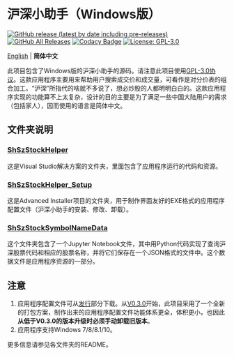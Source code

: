 # 沪深小助手（Windows版）

[![GitHub release (latest by date including pre-releases)](https://img.shields.io/github/v/release/ArvinZJC/ShSzStockHelper-Windows?include_prereleases)](https://github.com/ArvinZJC/ShSzStockHelper-Windows/releases)
[![GitHub All Releases](https://img.shields.io/github/downloads/ArvinZJC/ShSzStockHelper-Windows/total)](https://github.com/ArvinZJC/ShSzStockHelper-Windows/releases)
[![Codacy Badge](https://app.codacy.com/project/badge/Grade/980d1c6c75754cdf9900139f5c5eb66f)](https://www.codacy.com/gh/ArvinZJC/ShSzStockHelper-Windows/dashboard?utm_source=github.com&amp;utm_medium=referral&amp;utm_content=ArvinZJC/ShSzStockHelper-Windows&amp;utm_campaign=Badge_Grade)
[![License: GPL-3.0](https://img.shields.io/badge/license-GPL--3.0-blue.svg)](https://www.gnu.org/licenses/gpl-3.0)

[English](https://github.com/ArvinZJC/ShSzStockHelper-Windows/blob/master/README.md) | **简体中文**

此项目包含了Windows版的沪深小助手的源码。请注意此项目使用[GPL-3.0协议](https://github.com/ArvinZJC/ShSzStockHelper-Windows/blob/master/LICENSE)。这款应用程序主要用来帮助用户搜索成交价和成交量，可看作是对分价表的组合加工。“沪深”所指代的啥就不多说了，想必炒股的人都明明白白的。这款应用程序实现的功能算不上太复杂，设计的目的主要是为了满足一些中国大陆用户的需求（包括家人），因而使用的语言是简体中文。

## 文件夹说明

### [ShSzStockHelper](https://github.com/ArvinZJC/ShSzStockHelper-Windows/tree/master/ShSzStockHelper)

这是Visual Studio解决方案的文件夹，里面包含了应用程序运行的代码和资源。

### [ShSzStockHelper_Setup](https://github.com/ArvinZJC/ShSzStockHelper-Windows/tree/master/ShSzStockHelper_Setup)

这是Advanced Installer项目的文件夹，用于制作界面友好的EXE格式的应用程序配置文件（沪深小助手的安装、修改、卸载）。

### [ShSzStockSymbolNameData](https://github.com/ArvinZJC/ShSzStockHelper-Windows/tree/master/ShSzStockSymbolNameData)

这个文件夹包含了一个Jupyter Notebook文件，其中用Python代码实现了查询沪深股票代码和相应的股票名称，并将它们保存在一个JSON格式的文件中。这个数据文件是应用程序资源的一部分。

## 注意

1. 应用程序配置文件可从[发行](https://github.com/ArvinZJC/ShSzStockHelper-Windows/releases)部分下载。从[V0.3.0](https://github.com/ArvinZJC/ShSzStockHelper-Windows/releases/tag/v0.3.0)开始，此项目采用了一个全新的打包方案，制作出来的应用程序配置文件功能体系更全，体积更小，也因此**从低于V0.3.0的版本升级时必须手动卸载旧版本**。
2. 应用程序支持Windows 7/8/8.1/10。

更多信息请参见各文件夹的README。
